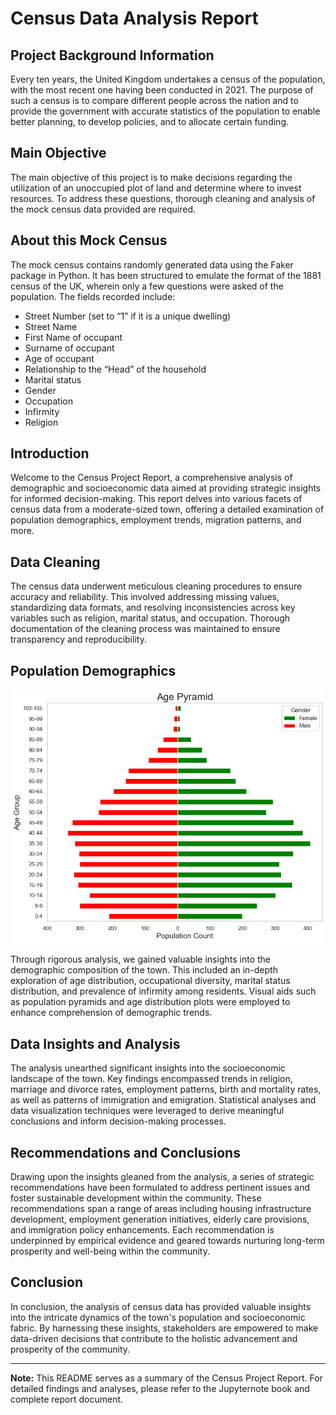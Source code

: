 # Census Data Analysis Report


## Project Background Information

Every ten years, the United Kingdom undertakes a census of the population, with the most recent one having been conducted in 2021. The purpose of such a census is to compare different people across the nation and to provide the government with accurate statistics of the population to enable better planning, to develop policies, and to allocate certain funding.

## Main Objective

The main objective of this project is to make decisions regarding the utilization of an unoccupied plot of land and determine where to invest resources. To address these questions, thorough cleaning and analysis of the mock census data provided are required.

## About this Mock Census

The mock census contains randomly generated data using the Faker package in Python. It has been structured to emulate the format of the 1881 census of the UK, wherein only a few questions were asked of the population. The fields recorded include:
- Street Number (set to “1” if it is a unique dwelling)
- Street Name
- First Name of occupant
- Surname of occupant
- Age of occupant
- Relationship to the “Head” of the household
- Marital status
- Gender
- Occupation
- Infirmity
- Religion


## Introduction

Welcome to the Census Project Report, a comprehensive analysis of demographic and socioeconomic data aimed at providing strategic insights for informed decision-making. This report delves into various facets of census data from a moderate-sized town, offering a detailed examination of population demographics, employment trends, migration patterns, and more.

## Data Cleaning

The census data underwent meticulous cleaning procedures to ensure accuracy and reliability. This involved addressing missing values, standardizing data formats, and resolving inconsistencies across key variables such as religion, marital status, and occupation. Thorough documentation of the cleaning process was maintained to ensure transparency and reproducibility.

## Population Demographics

![population demo](https://github.com/adewoleaj/Census-Data-Analysis/blob/main/Population%20demograph.png?raw=true)

Through rigorous analysis, we gained valuable insights into the demographic composition of the town. This included an in-depth exploration of age distribution, occupational diversity, marital status distribution, and prevalence of infirmity among residents. Visual aids such as population pyramids and age distribution plots were employed to enhance comprehension of demographic trends.

## Data Insights and Analysis

The analysis unearthed significant insights into the socioeconomic landscape of the town. Key findings encompassed trends in religion, marriage and divorce rates, employment patterns, birth and mortality rates, as well as patterns of immigration and emigration. Statistical analyses and data visualization techniques were leveraged to derive meaningful conclusions and inform decision-making processes.

## Recommendations and Conclusions

Drawing upon the insights gleaned from the analysis, a series of strategic recommendations have been formulated to address pertinent issues and foster sustainable development within the community. These recommendations span a range of areas including housing infrastructure development, employment generation initiatives, elderly care provisions, and immigration policy enhancements. Each recommendation is underpinned by empirical evidence and geared towards nurturing long-term prosperity and well-being within the community.

## Conclusion

In conclusion, the analysis of census data has provided valuable insights into the intricate dynamics of the town's population and socioeconomic fabric. By harnessing these insights, stakeholders are empowered to make data-driven decisions that contribute to the holistic advancement and prosperity of the community.

---
**Note:** This README serves as a summary of the Census Project Report. For detailed findings and analyses, please refer to the Jupyternote book and complete report document.
